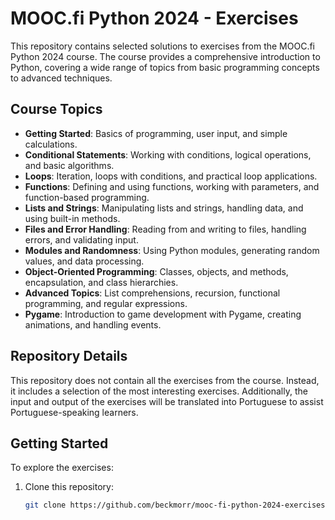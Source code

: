 # MOOC.fi Python 2024 - Exercises

This repository contains selected solutions to exercises from the MOOC.fi Python 2024 course. The course provides a comprehensive introduction to Python, covering a wide range of topics from basic programming concepts to advanced techniques.

## Course Topics

- **Getting Started**: Basics of programming, user input, and simple calculations.
- **Conditional Statements**: Working with conditions, logical operations, and basic algorithms.
- **Loops**: Iteration, loops with conditions, and practical loop applications.
- **Functions**: Defining and using functions, working with parameters, and function-based programming.
- **Lists and Strings**: Manipulating lists and strings, handling data, and using built-in methods.
- **Files and Error Handling**: Reading from and writing to files, handling errors, and validating input.
- **Modules and Randomness**: Using Python modules, generating random values, and data processing.
- **Object-Oriented Programming**: Classes, objects, and methods, encapsulation, and class hierarchies.
- **Advanced Topics**: List comprehensions, recursion, functional programming, and regular expressions.
- **Pygame**: Introduction to game development with Pygame, creating animations, and handling events.

## Repository Details

This repository does not contain all the exercises from the course. Instead, it includes a selection of the most interesting exercises. Additionally, the input and output of the exercises will be translated into Portuguese to assist Portuguese-speaking learners.

## Getting Started

To explore the exercises:

1. Clone this repository:
   ```bash
   git clone https://github.com/beckmorr/mooc-fi-python-2024-exercises.git

